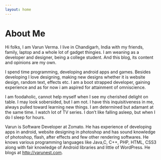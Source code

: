 ```yaml
---
layout: home
---
```

# About Me

Hi folks, I am Varun Verma. I live in Chandigarh, India with my friends, family, laptop and a whole lot of gadget thingies. I am weaning as a developer and designer, being a college student. And this blog, its content and opinions are my own.

I spend time programming, developing android apps and games. Besides developing I love designing, making new designs whether it is website design, random text, effects etc. I am a boot strapped developer, gaining experience and as for now i am aspired for attainment of omniscience.

I am foodaholic, cannot help myself when I see my cherished delight on table. I may look sobersided, but I am not. I have this inquisitiveness in me, always pulled toward learning new things. I am determined but adamant at the same time. I watch lot of TV series. I don’t like falling asleep, but when I do I sleep for hours.

Varun is Software Developer at Zomato. He has experience of developing apps in android, website designing in photoshop and has sound knowledge of photoshop, flash, after effects and few other rendering softwares. He knows various programming languages like Java,C, C++, PHP, HTML, CSS3 along with fair knowledge of Android libraries and little of WordPress. He blogs at http://varunest.com.